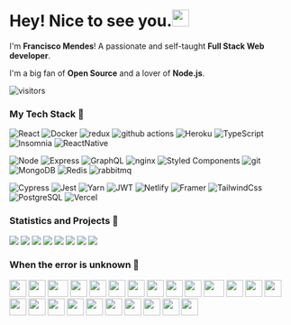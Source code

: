 <h1>Hey! Nice to see you.<img src="https://emojis.slackmojis.com/emojis/images/1531849430/4246/blob-sunglasses.gif?1531849430" width="30"/></h1>

I'm **Francisco Mendes**! A passionate and self-taught **Full Stack Web developer**.

I'm a big fan of **Open Source** and a lover of **Node.js**.

![visitors](https://visitor-badge.glitch.me/badge?page_id=FranciscoMendes10866)

<h3>My Tech Stack 🍭</h3>

<p>
  <img alt="React" src="https://img.shields.io/badge/-React-198CFF?style=flat-square&logo=react&logoColor=white" />
  <img alt="Docker" src="https://img.shields.io/badge/-Docker-46a2f1?style=flat-square&logo=docker&logoColor=white" />
  <img alt="redux" src="https://img.shields.io/badge/-Redux-764ABC?style=flat-square&logo=redux&logoColor=white" />
  <img alt="github actions" src="https://img.shields.io/badge/-Github_Actions-2088FF?style=flat-square&logo=github-actions&logoColor=white" />
  <img alt="Heroku" src="https://img.shields.io/badge/-Heroku-430098?style=flat-square&logo=heroku&logoColor=white" />
  <img alt="TypeScript" src="https://img.shields.io/badge/-TypeScript-007ACC?style=flat-square&logo=typescript&logoColor=white" />
  <img alt="Insomnia" src="https://img.shields.io/badge/-Insomnia-5849BE?style=flat-square&logo=insomnia&logoColor=white" />
  <img alt="ReactNative" src="https://img.shields.io/badge/-React_Native-198CFF?style=flat-square&logo=react&logoColor=white" />
</p>

<p>
  <img alt="Node" src="https://img.shields.io/badge/-Node-23B223?style=flat-square&logo=node.js&logoColor=white" />
  <img alt="Express" src="https://img.shields.io/badge/-Express-F2F2F2?style=flat-square&logo=express&logoColor=black" />
  <img alt="GraphQL" src="https://img.shields.io/badge/-GraphQL-E10098?style=flat-square&logo=graphql&logoColor=white" />
  <img alt="nginx" src="https://img.shields.io/badge/-NGINX-23B223?style=flat-square&logo=nginx&logoColor=white" />
  <img alt="Styled Components" src="https://img.shields.io/badge/-Styled_Components-db7092?style=flat-square&logo=styled-components&logoColor=white" />
  <img alt="git" src="https://img.shields.io/badge/-Git-F05032?style=flat-square&logo=git&logoColor=white" />
  <img alt="MongoDB" src="https://img.shields.io/badge/-MongoDB-13aa52?style=flat-square&logo=mongodb&logoColor=white" />
  <img alt="Redis" src="https://img.shields.io/badge/-Redis-BF1F00?style=flat-square&logo=redis&logoColor=white" />
  <img alt="rabbitmq" src="https://img.shields.io/badge/-RabbitMQ-FF8400?style=flat-square&logo=RabbitMQ&logoColor=white" />
</p>

<p>
  <img alt="Cypress" src="https://img.shields.io/badge/-Cypress-01050F?style=flat-square&logo=Cypress&logoColor=white" />
  <img alt="Jest" src="https://img.shields.io/badge/-Jest-BF0040?style=flat-square&logo=jest&logoColor=white" />
  <img alt="Yarn" src="https://img.shields.io/badge/-Yarn-4C87C1?style=flat-square&logo=Yarn&logoColor=white" />
  <img alt="JWT" src="https://img.shields.io/badge/-JWT-041231?style=flat-square&logo=auth0&logoColor=white" />
  <img alt="Netlify" src="https://img.shields.io/badge/-Netlify-white?style=flat-square&logo=Netlify&logoColor=1FD5ED" />
  <img alt="Framer" src="https://img.shields.io/badge/-Framer_Motion-03102B?style=flat-square&logo=framer&logoColor=white" />
  <img alt="TailwindCss" src="https://img.shields.io/badge/-Tailwind_CSS-white?style=flat-square&logo=tailwind-css&logoColor=1FD5ED" />
  <img alt="PostgreSQL" src="https://img.shields.io/badge/-PostgreSQL-0054A7?style=flat-square&logo=postgresql&logoColor=white" />
  <img alt="Vercel" src="https://img.shields.io/badge/-Vercel-041231?style=flat-square&logo=vercel&logoColor=white" />
</p>

<h3>Statistics and Projects 🥖</h3>

![](https://github-readme-stats.vercel.app/api?username=FranciscoMendes10866&show_icons=true&theme=tokyonight&line_height=33)
![](https://github-readme-stats.vercel.app/api/top-langs/?username=FranciscoMendes10866&hide=css,java,html&theme=tokyonight&line_height=27)
[![](https://github-readme-stats.vercel.app/api/pin/?username=FranciscoMendes10866&repo=cotaku&theme=tokyonight)](https://github.com/FranciscoMendes10866/cotaku)
[![](https://github-readme-stats.vercel.app/api/pin/?username=FranciscoMendes10866&repo=pwnag&theme=tokyonight)](https://github.com/FranciscoMendes10866/pwnag)
[![](https://github-readme-stats.vercel.app/api/pin/?username=FranciscoMendes10866&repo=venu&theme=tokyonight)](https://github.com/FranciscoMendes10866/venu)
[![](https://github-readme-stats.vercel.app/api/pin/?username=FranciscoMendes10866&repo=stiind&theme=tokyonight)](https://github.com/FranciscoMendes10866/stiind)
[![](https://github-readme-stats.vercel.app/api/pin/?username=FranciscoMendes10866&repo=gridbit&theme=tokyonight)](https://github.com/FranciscoMendes10866/gridbit)
[![](https://github-readme-stats.vercel.app/api/pin/?username=FranciscoMendes10866&repo=careel-backend&theme=tokyonight)](https://github.com/FranciscoMendes10866/careel-backend)


<h3>When the error is unknown 🍌</h3>

<div>
    <img src="https://cultofthepartyparrot.com/parrots/hd/githubparrot.gif" width="30" height="30"/>
    <img src="https://cultofthepartyparrot.com/flags/hd/indiaparrot.gif" width="30" height="30"/>
    <img src="https://cultofthepartyparrot.com/parrots/asyncparrot.gif" width="36" height="30"/>
    <img src="https://cultofthepartyparrot.com/parrots/exceptionallyfastparrot.gif" width="30" height="30"/>
    <img src="https://cultofthepartyparrot.com/parrots/hd/60fpsparrot.gif" width="30" height="30"/>
    <img src="https://cultofthepartyparrot.com/parrots/hd/jumpingparrot.gif" width="30" height="30"/>
    <img src="https://cultofthepartyparrot.com/parrots/hd/opensourceparrot.gif" width="30" height="30"/>
    <img src="https://cultofthepartyparrot.com/parrots/hd/dealwithitnowparrot.gif" width="30" height="30"/>
    <img src="https://cultofthepartyparrot.com/parrots/hd/hypnoparrotlight.gif" width="30" height="30"/>
    <img src="https://cultofthepartyparrot.com/parrots/databaseparrot.gif" width="30" height="30"/>
    <img src="https://cultofthepartyparrot.com/parrots/fixparrot.gif" width="36" height="30"/>
    <img src="https://cultofthepartyparrot.com/parrots/hd/laptop_parrot.gif" width="30" height="30"/>
    <img src="https://cultofthepartyparrot.com/parrots/hd/spinningparrot.gif" width="30" height="30"/>
    <img src="https://cultofthepartyparrot.com/parrots/hd/levitationparrot.gif" width="30" height="30"/>
    <img src="https://cultofthepartyparrot.com/parrots/hd/meldparrot.gif" width="30" height="30"/>
    <img src="https://cultofthepartyparrot.com/parrots/slomoparrot.gif" width="30" height="30"/>
    <img src="https://cultofthepartyparrot.com/parrots/hd/moonwalkingparrot.gif" width="30" height="30"/>
    <img src="https://cultofthepartyparrot.com/parrots/hd/stableparrot.gif" width="30" height="30"/>
    <img src="https://cultofthepartyparrot.com/parrots/hd/scienceparrot.gif" width="30" height="30"/>
    <img src="https://cultofthepartyparrot.com/parrots/hd/pirateparrot.gif" width="30" height="30"/>
    <img src="https://cultofthepartyparrot.com/parrots/hd/footballparrot.gif" width="30" height="30"/>
    <img src="https://cultofthepartyparrot.com/parrots/hd/illuminatiparrot.gif" width="30" height="30"/>
    <img src="https://cultofthepartyparrot.com/parrots/hd/hypnoparrotdark.gif" width="30" height="30"/>
    <img src="https://cultofthepartyparrot.com/parrots/hd/mustacheparrot.gif" width="30" height="30"/>
</div>
